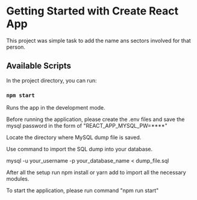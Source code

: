 # Getting Started with Create React App

This project was simple task to add the name ans sectors involved for that person.

## Available Scripts

In the project directory, you can run:

### `npm start`

Runs the app in the development mode.

Before running the application, please create the .env files and save the mysql password in the form of "REACT_APP_MYSQL_PW=****"

Locate the directory where MySQL dump file is saved.

Use command to import the SQL dump into your database.

mysql -u your_username -p your_database_name < dump_file.sql

After all the setup run npm install or yarn add to import all the necessary modules.

To start the application, please run command "npm run start"
